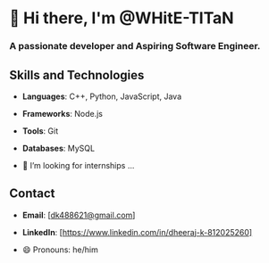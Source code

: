 # 👋 Hi there, I'm @WHitE-TITaN 
### A passionate developer and Aspiring Software Engineer.

## Skills and Technologies
- **Languages**:  C++, Python, JavaScript, Java
- **Frameworks**:  Node.js
- **Tools**: Git
- **Databases**: MySQL

- 💞️ I’m looking for internships ...

## Contact
- **Email**: [dk488621@gmail.com]
- **LinkedIn**: [https://www.linkedin.com/in/dheeraj-k-812025260]

- 😄 Pronouns: he/him
